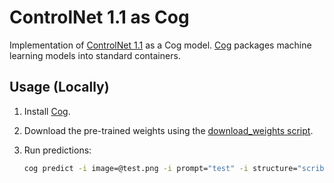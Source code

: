 # ControlNet 1.1 as Cog

Implementation of [ControlNet 1.1](https://github.com/lllyasviel/ControlNet-v1-1-nightly) as a Cog model. [Cog](https://github.com/replicate/cog) packages machine learning models into standard containers.

## Usage (Locally)

1. Install [Cog](https://github.com/replicate/cog).

2. Download the pre-trained weights using the [download_weights script](./script/download_weights).

3. Run predictions:

   ```bash
   cog predict -i image=@test.png -i prompt="test" -i structure="scribble"
   ```
